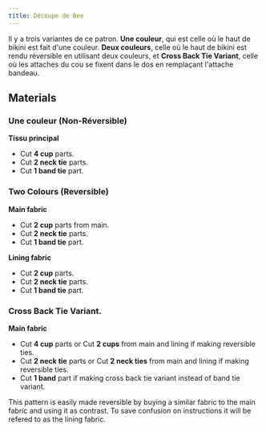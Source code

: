 ```yaml
---
title: Découpe de Bee
---
```


Il y a trois variantes de ce patron. **Une couleur**, qui est celle où le haut de bikini est fait d'une couleur. **Deux couleurs**, celle où le haut de bikini est rendu réversible en utilisant deux couleurs, et **Cross Back Tie Variant**, celle où les attaches du cou se fixent dans le dos en remplaçant l'attache bandeau.

## Materials
### Une couleur (Non-Réversible)

**Tissu principal**
   - Cut **4 cup** parts.
   - Cut **2 neck tie** parts.
   - Cut **1 band tie** part.

### Two Colours (Reversible)

**Main fabric**
   - Cut **2 cup** parts from main.
   - Cut **2 neck tie** parts.
   - Cut **1 band tie** part.

**Lining fabric**

   - Cut **2 cup** parts.
   - Cut **2 neck tie** parts.
   - Cut **1 band tie** part.

### Cross Back Tie Variant.

 **Main fabric**

   - Cut **4 cup** parts or Cut **2 cups** from main and lining if making reversible ties.
   - Cut **2 neck tie** parts or Cut **2 neck ties** from main and lining if making reversible ties.
   - Cut **1 band** part if making cross back tie variant instead of band tie variant.

<Note>

This pattern is easily made reversible by buying a similar fabric to the main fabric and using it as contrast. To save confusion on instructions it will be refered to as the lining fabric.

</Note>
